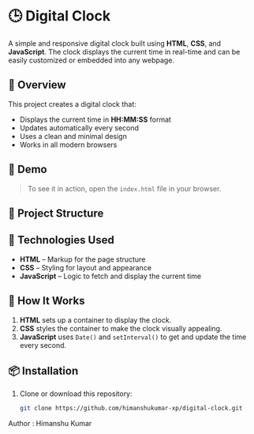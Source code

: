 # 🕒 Digital Clock

A simple and responsive digital clock built using **HTML**, **CSS**, and **JavaScript**. The clock displays the current time in real-time and can be easily customized or embedded into any webpage.

## 📌 Overview

This project creates a digital clock that:
- Displays the current time in **HH:MM:SS** format
- Updates automatically every second
- Uses a clean and minimal design
- Works in all modern browsers

## 🚀 Demo

> To see it in action, open the `index.html` file in your browser.

## 📁 Project Structure

## 🧱 Technologies Used

- **HTML** – Markup for the page structure
- **CSS** – Styling for layout and appearance
- **JavaScript** – Logic to fetch and display the current time

## 🔧 How It Works

1. **HTML** sets up a container to display the clock.
2. **CSS** styles the container to make the clock visually appealing.
3. **JavaScript** uses `Date()` and `setInterval()` to get and update the time every second.

## 📦 Installation

1. Clone or download this repository:
   ```bash
   git clone https://github.com/himanshukumar-xp/digital-clock.git


Author : Himanshu Kumar


